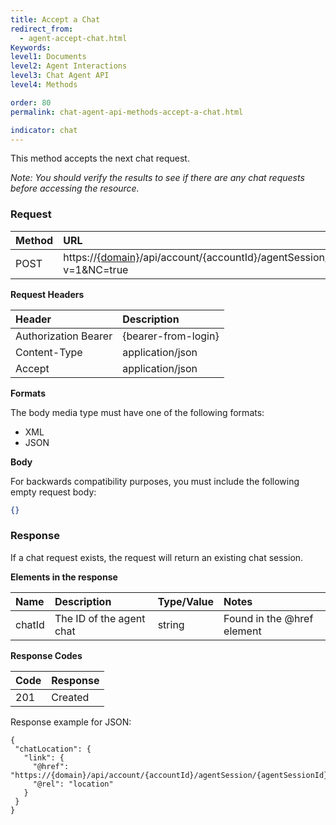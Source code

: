 ```yaml
---
title: Accept a Chat
redirect_from:
  - agent-accept-chat.html
Keywords:
level1: Documents
level2: Agent Interactions
level3: Chat Agent API
level4: Methods

order: 80
permalink: chat-agent-api-methods-accept-a-chat.html

indicator: chat
---
```


This method accepts the next chat request.

*Note: You should verify the results to see if there are any chat requests before accessing the resource.*

### Request

| Method|  URL|
 |:---|  :--- |
 |POST|  https://[{domain}](/agent-domain-domain-api.html)/api/account/{accountId}/agentSession/agentSessionId/incomingRequests?v=1&NC=true |

**Request Headers**

 |Header| Description |
 |:---  |:--- |
| Authorization Bearer| {bearer-from-login}|
 |Content-Type  |application/json |
 |Accept|  application/json |

**Formats**

The body media type must have one of the following formats:

- XML
- JSON

**Body**

For backwards compatibility purposes, you must include the following empty request body:

```json
{}
```

### Response

If a chat request exists, the request will return an existing chat session.

**Elements in the response**

 |Name|  Description|  Type/Value|  Notes|
 |:----  |:-----  |:----  |:--- |
 |chatId|  The ID of the agent chat|  string|  Found in the @href element|

**Response Codes**

| Code|  Response|
 |:---  |:--- |
 |201|  Created|

Response example for JSON:

    {
     "chatLocation": {
       "link": {
         "@href": "https://{domain}/api/account/{accountId}/agentSession/{agentSessionId}/chat/{chatId}",
         "@rel": "location"
       }
     }
    }
